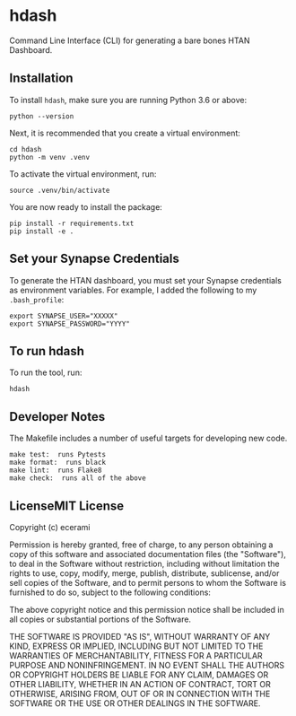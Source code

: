 # hdash

Command Line Interface (CLI) for generating a bare bones HTAN Dashboard.

## Installation

To install ```hdash```, make sure you are running Python 3.6 or above:

```
python --version
```

Next, it is recommended that you create a virtual environment:

```
cd hdash
python -m venv .venv
```

To activate the virtual environment, run:

```
source .venv/bin/activate
```

You are now ready to install the package:

```
pip install -r requirements.txt
pip install -e .
```

## Set your Synapse Credentials

To generate the HTAN dashboard, you must set your Synapse credentials as
environment variables.  For example, I added the following to 
my ```.bash_profile```:

```
export SYNAPSE_USER="XXXXX"
export SYNAPSE_PASSWORD="YYYY"
```

## To run hdash

To run the tool, run:

```
hdash
```

## Developer Notes

The Makefile includes a number of useful targets for developing new code.

    make test:  runs Pytests
    make format:  runs black
    make lint:  runs Flake8
    make check:  runs all of the above

## LicenseMIT License

Copyright (c) ecerami

Permission is hereby granted, free of charge, to any person obtaining a copy
of this software and associated documentation files (the "Software"), to deal
in the Software without restriction, including without limitation the rights
to use, copy, modify, merge, publish, distribute, sublicense, and/or sell
copies of the Software, and to permit persons to whom the Software is
furnished to do so, subject to the following conditions:

The above copyright notice and this permission notice shall be included in all
copies or substantial portions of the Software.

THE SOFTWARE IS PROVIDED "AS IS", WITHOUT WARRANTY OF ANY KIND, EXPRESS OR
IMPLIED, INCLUDING BUT NOT LIMITED TO THE WARRANTIES OF MERCHANTABILITY,
FITNESS FOR A PARTICULAR PURPOSE AND NONINFRINGEMENT. IN NO EVENT SHALL THE
AUTHORS OR COPYRIGHT HOLDERS BE LIABLE FOR ANY CLAIM, DAMAGES OR OTHER
LIABILITY, WHETHER IN AN ACTION OF CONTRACT, TORT OR OTHERWISE, ARISING FROM,
OUT OF OR IN CONNECTION WITH THE SOFTWARE OR THE USE OR OTHER DEALINGS IN THE
SOFTWARE.

